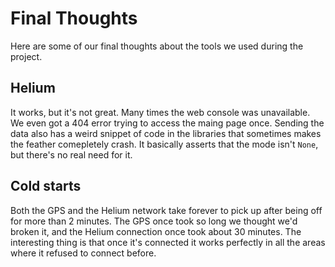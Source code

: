 # Final Thoughts
Here are some of our final thoughts about the tools we used during the project. 

## Helium
It works, but it's not great. Many times the web console was unavailable. We even got a 404 error trying to access the maing page once. Sending the data also has a weird snippet of code in the libraries that sometimes makes the feather comepletely crash. It basically asserts that the mode isn't ```None```, but there's no real need for it. 

## Cold starts
Both the GPS and the Helium network take forever to pick up after being off for more than 2 minutes. The GPS once took so long we thought we'd broken it, and the Helium connection once took about 30 minutes. The interesting thing is that once it's connected it works perfectly in all the areas where it refused to connect before. 